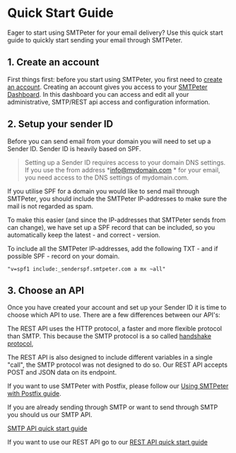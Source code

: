 # Quick Start Guide

Eager to start using SMTPeter for your email delivery? Use this quick start 
guide to quickly start sending your email through SMTPeter. 

## 1. Create an account

First things first: before you start using SMTPeter, you first need to 
[create an account](https://www.smtpeter.com/app/#/menu/register "create an account"). 
Creating an account gives you access to your 
[SMTPeter Dashboard](copernica-docs:SMTPeter/dashboard/dashboard-overview "Dashboard Documentation"). 
In this dashboard you can access and edit all your administrative, 
SMTP/REST api access and configuration information. 

## 2. Setup your sender ID

Before you can send email from your domain you will need to set up 
a Sender ID. Sender ID is heavily based on SPF. 

> Setting up a Sender ID requires access to your domain DNS settings. 
If you use the from address *info@mydomain.com * for your email, 
you need access to the DNS settings of mydomain.com.

If you utilise SPF for a domain you would like to send mail
through SMTPeter, you should include the SMTPeter
IP-addresses to make sure the mail is not regarded as spam.

To make this easier (and since the IP-addresses that SMTPeter
sends from can change), we have set up a SPF record that can
be included, so you automatically keep the latest - and correct -
version.

To include all the SMTPeter IP-addresses, add the following
TXT - and if possible SPF - record on your domain.

` "v=spf1 include:_senderspf.smtpeter.com a mx ~all" `


## 3. Choose an API

Once you have created your account and set up your Sender ID it is time to choose
 which API to use. There are a few differences between our API's:

The REST API uses the HTTP protocol, a faster and more flexible protocol than SMTP. This because 
the SMTP protocol is a so called [handshake protocol](https://en.wikipedia.org/wiki/Handshaking "Handshaking Wiki"), 

The REST API is also designed to include different variables 
in a single "call", the SMTP protocol was not designed to do so. Our REST API accepts POST and JSON data 
on its endpoint. 


If you want to use SMTPeter with Postfix, please follow our 
[Using SMTPeter with Postfix guide](copernica-docs:SMTPeter/quick-start/postfix "Using SMTPeter with Postfix").

If you are already sending through SMTP or want to send through SMTP you should 
us our SMTP API. 

[SMTP API quick start guide](copernica-docs:SMTPeter/quick-start/smtp-api)

If you want to use our REST API go to our 
[REST API quick start guide](copernica-docs:SMTPeter/quick-start/rest-api)
